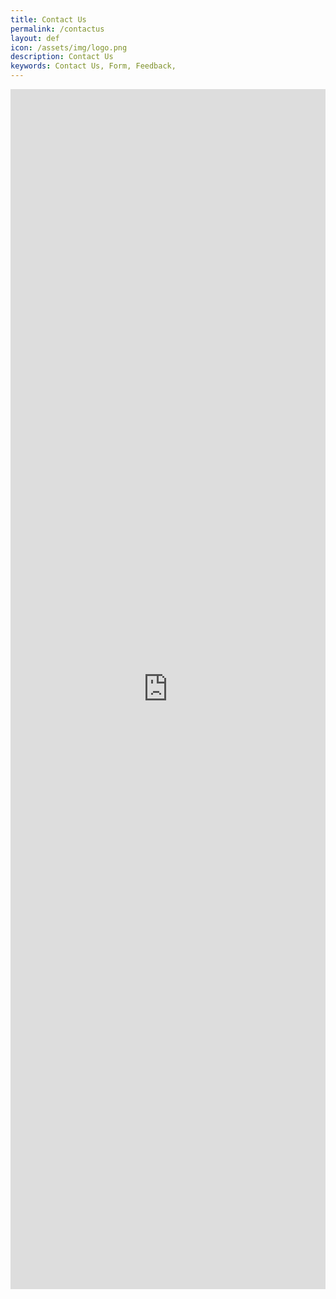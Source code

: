 ```yaml
---
title: Contact Us
permalink: /contactus
layout: def
icon: /assets/img/logo.png
description: Contact Us 
keywords: Contact Us, Form, Feedback, 
---
```



<iframe width="1920px" height="1920px" src="https://forms.office.com/r/gUqd1z6T0Q?embed=true" frameborder="0" marginwidth="0" marginheight="0" style="border: none; max-width:100%; max-height:150vh" allowfullscreen webkitallowfullscreen mozallowfullscreen msallowfullscreen> </iframe>
